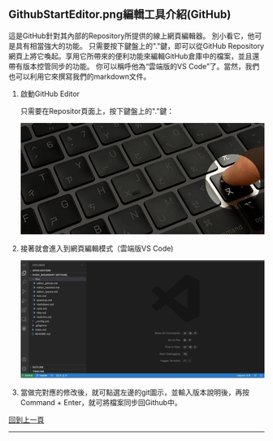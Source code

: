 ## GithubStartEditor.png編輯工具介紹(GitHub)

這是GitHub針對其內部的Repository所提供的線上網頁編輯器。 別小看它，他可是具有相當強大的功能。
只需要按下鍵盤上的"."鍵，即可以從GitHub Repository網頁上將它喚起。享用它所帶來的便利功能來編輯GitHub倉庫中的檔案，並且還帶有版本控管同步的功能。 你可以稱呼他為“雲端版的VS Code”了。當然，我們也可以利用它來撰寫我們的markdown文件。

1. 啟動GitHub Editor

   只需要在Repositor頁面上，按下鍵盤上的"."鍵：

   ![呼叫GitHub Editor](../Image/GithubStartEditor.png)

2. 接著就會進入到網頁編輯模式（雲端版VS Code)

   ![進入Github Editor](../Image/GithubEnterEditor.png)

3. 當做完對應的修改後，就可點選左邊的git圖示，並輸入版本說明後，再按Command + Enter，就可將檔案同步回Github中。
 








[回到上一頁](toolintro.md)

---

